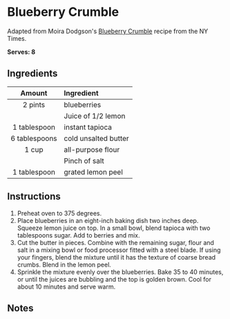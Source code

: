# Blueberry Crumble

Adapted from Moira Dodgson's [Blueberry Crumble](https://cooking.nytimes.com/recipes/10453-blueberry-crumble) recipe from the NY Times.

**Serves: 8**

## Ingredients

| Amount | Ingredient
| :----: | :---------
| 2  pints | blueberries
|  | Juice of 1/2 lemon
| 1  tablespoon | instant tapioca
| 6  tablespoons | cold unsalted butter
| 1  cup | all-purpose flour
|  | Pinch of salt
| 1  tablespoon | grated lemon peel


## Instructions

1. Preheat oven to 375 degrees.
1. Place blueberries in an eight-inch baking dish two inches deep. Squeeze lemon juice on top. In a small bowl, blend tapioca with two tablespoons sugar. Add to berries and mix.
1. Cut the butter in pieces. Combine with the remaining sugar, flour and salt in a mixing bowl or food processor fitted with a steel blade. If using your fingers, blend the mixture until it has the texture of coarse bread crumbs. Blend in the lemon peel.
1. Sprinkle the mixture evenly over the blueberries. Bake 35 to 40 minutes, or until the juices are bubbling and the top is golden brown. Cool for about 10 minutes and serve warm.

## Notes
